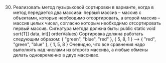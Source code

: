 30. Реализовать метод пузырьковой сортировки в варианте, когда в метод передается два массива: первый массив – массив с объектами, которые необходимо отсортировать, а второй массив – массив целых чисел, согласно которым необходимо отсортировать первый массив. Сигнатура метода должна быть: public static void sort(T[] data, int[] orderValues) Сортировка должна работать следующим образом: { "green", "blue", "red" }, { 5, 8, 1 } –> { "red", "green", "blue" }, { 1, 5, 8 } Очевидно, что все сравнения надо выполнять над числами из второго массива, а любые обмены делать одновременно в двух массивах.
